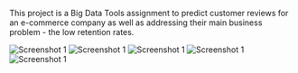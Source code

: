 This project is a Big Data Tools assignment to predict customer reviews for an e-commerce company as well as addressing their main business problem - the low retention rates.

![Screenshot 1](![image](https://user-images.githubusercontent.com/116012520/221251403-a4f7c555-0754-4120-aa5f-26bc167c3718.png))
![Screenshot 1](![image](https://user-images.githubusercontent.com/116012520/221251542-8ca95997-594c-45c1-a66f-0eb336f886d6.png))
![Screenshot 1](![image](https://user-images.githubusercontent.com/116012520/221251706-88943cd3-c2a6-400d-bfd9-eacfd9ea26f3.png))
![Screenshot 1](![image](https://user-images.githubusercontent.com/116012520/221251931-c05bc160-aca3-42c6-9634-005f9635cde6.png))
![Screenshot 1](![image](https://user-images.githubusercontent.com/116012520/221252038-aeb00c39-2f86-4455-a151-187a159a1986.png))





